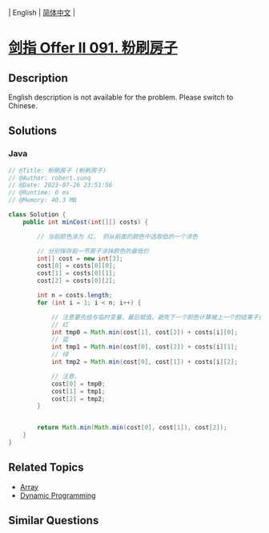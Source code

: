 
| English | [简体中文](README.md) |

# [剑指 Offer II 091. 粉刷房子](https://leetcode.cn//problems/JEj789/)

## Description

<p>English description is not available for the problem. Please switch to Chinese.</p>


## Solutions


### Java

```Java
// @Title: 粉刷房子 (粉刷房子)
// @Author: robert.sunq
// @Date: 2023-07-26 23:51:56
// @Runtime: 0 ms
// @Memory: 40.3 MB

class Solution {
    public int minCost(int[][] costs) {

        // 当前颜色涂为 红， 则从前面的颜色中选取低的一个涂色

        // 分别保存前一节房子涂抹颜色的最低价
        int[] cost = new int[3];
        cost[0] = costs[0][0];
        cost[1] = costs[0][1];
        cost[2] = costs[0][2];

        int n = costs.length;
        for (int i = 1; i < n; i++) {

            // 注意要先给与临时变量，最后赋值，避免下一个颜色计算被上一个的结果干扰
            // 红
            int tmp0 = Math.min(cost[1], cost[2]) + costs[i][0];
            // 蓝
            int tmp1 = Math.min(cost[0], cost[2]) + costs[i][1];
            // 绿
            int tmp2 = Math.min(cost[0], cost[1]) + costs[i][2];

            // 注意，
            cost[0] = tmp0;
            cost[1] = tmp1;
            cost[2] = tmp2;
        }


        return Math.min(Math.min(cost[0], cost[1]), cost[2]);
    }
}
```



## Related Topics

- [Array](https://leetcode.cn//tag/array)
- [Dynamic Programming](https://leetcode.cn//tag/dynamic-programming)

## Similar Questions


